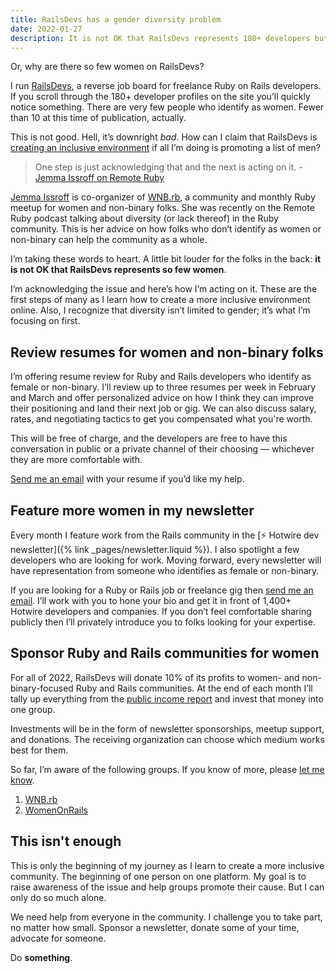 ```yaml
---
title: RailsDevs has a gender diversity problem
date: 2022-01-27
description: It is not OK that RailsDevs represents 180+ developers but fewer than 10 identify as women. This is how I'm learning to create a more inclusive platform.
---
```


Or, why are there so few women on RailsDevs?

I run [RailsDevs](https://railsdevs.com), a reverse job board for freelance Ruby on Rails developers. If you scroll through the 180+ developer profiles on the site you’ll quickly notice something. There are very few people who identify as women. Fewer than 10 at this time of publication, actually.

This is not good. Hell, it’s downright *bad*. How can I claim that RailsDevs is [creating an inclusive environment](https://railsdevs.com/about) if all I’m doing is promoting a list of men?

> One step is just acknowledging that and the next is acting on it. - [Jemma Issroff on Remote Ruby](https://overcast.fm/+NfJEy2xzI/13:52)

[Jemma Issroff](https://twitter.com/JemmaIssroff) is co-organizer of [WNB.rb](https://twitter.com/wnb_rb), a community and monthly Ruby meetup for women and non-binary folks. She was recently on the Remote Ruby podcast talking about diversity (or lack thereof) in the Ruby community. This is her advice on how folks who don’t identify as women or non-binary can help the community as a whole.

I’m taking these words to heart. A little bit louder for the folks in the back: **it is not OK that RailsDevs represents so few women**.

I’m acknowledging the issue and here’s how I’m acting on it. These are the first steps of many as I learn how to create a more inclusive environment online. Also, I recognize that diversity isn’t limited to gender; it’s what I’m focusing on first.

## Review resumes for women and non-binary folks

I’m offering resume review for Ruby and Rails developers who identify as female or non-binary. I’ll review up to three resumes per week in February and March and offer personalized advice on how I think they can improve their positioning and land their next job or gig. We can also discuss salary, rates, and negotiating tactics to get you compensated what you're worth.

This will be free of charge, and the developers are free to have this conversation in public or a private channel of their choosing — whichever they are more comfortable with.

[Send me an email](mailto:joe@masilotti.com) with your resume if you’d like my help.

## Feature more women in my newsletter

Every month I feature work from the Rails community in the [⚡️ Hotwire dev newsletter]({% link _pages/newsletter.liquid %}). I also spotlight a few developers who are looking for work. Moving forward, every newsletter will have representation from someone who identifies as female or non-binary.

If you are looking for a Ruby or Rails job or freelance gig then [send me an email](mailto:joe@masilotti.com). I’ll work with you to hone your bio and get it in front of 1,400+ Hotwire developers and companies. If you don’t feel comfortable sharing publicly then I’ll privately introduce you to folks looking for your expertise.

## Sponsor Ruby and Rails communities for women

For all of 2022, RailsDevs will donate 10% of its profits to women- and non-binary-focused Ruby and Rails communities. At the end of each month I’ll tally up everything from the [public income report](https://railsdevs.com/open) and invest that money into one group.

Investments will be in the form of newsletter sponsorships, meetup support, and donations. The receiving organization can choose which medium works best for them.

So far, I’m aware of the following groups. If you know of more, please [let me know](mailto:joe@masilotti.com).

1. [WNB.rb](https://twitter.com/wnb_rb)
1. [WomenOnRails](https://twitter.com/womenonrails)

## This isn't enough

This is only the beginning of my journey as I learn to create a more inclusive community. The beginning of one person on one platform. My goal is to raise awareness of the issue and help groups promote their cause. But I can only do so much alone.

We need help from everyone in the community. I challenge you to take part, no matter how small. Sponsor a newsletter, donate some of your time, advocate for someone.

Do **something**.
